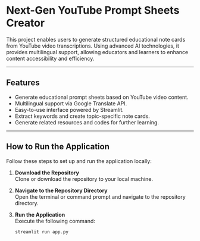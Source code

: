 # Next-Gen YouTube Prompt Sheets Creator


This project enables users to generate structured educational note cards from YouTube video transcriptions. Using advanced AI technologies, it provides multilingual support, allowing educators and learners to enhance content accessibility and efficiency.

---

## Features

- Generate educational prompt sheets based on YouTube video content.
- Multilingual support via Google Translate API.
- Easy-to-use interface powered by Streamlit.
- Extract keywords and create topic-specific note cards.
- Generate related resources and codes for further learning.

---

## How to Run the Application

Follow these steps to set up and run the application locally:

1. **Download the Repository**  
   Clone or download the repository to your local machine.

2. **Navigate to the Repository Directory**  
   Open the terminal or command prompt and navigate to the repository directory.

3. **Run the Application**  
   Execute the following command:  
   ```bash
   streamlit run app.py

